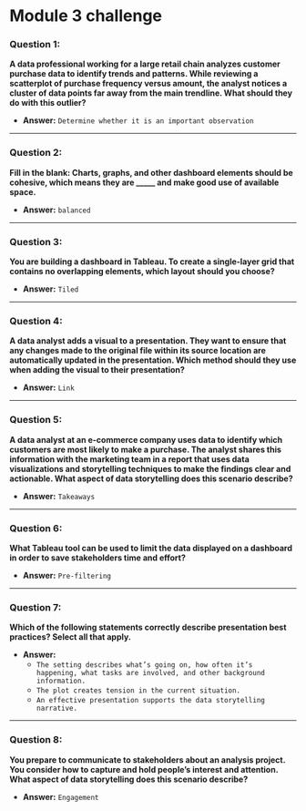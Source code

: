 # Module 3 challenge

### Question 1:
**A data professional working for a large retail chain analyzes customer purchase data to identify trends and patterns. While reviewing a scatterplot of purchase frequency versus amount, the analyst notices a cluster of data points far away from the main trendline. What should they do with this outlier?**

- **Answer:** `Determine whether it is an important observation`

---

### Question 2:
**Fill in the blank: Charts, graphs, and other dashboard elements should be cohesive, which means they are _____ and make good use of available space.**

- **Answer:** `balanced`

---

### Question 3:
**You are building a dashboard in Tableau. To create a single-layer grid that contains no overlapping elements, which layout should you choose?**

- **Answer:** `Tiled`

---

### Question 4:
**A data analyst adds a visual to a presentation. They want to ensure that any changes made to the original file within its source location are automatically updated in the presentation. Which method should they use when adding the visual to their presentation?**

- **Answer:** `Link`

---

### Question 5:
**A data analyst at an e-commerce company uses data to identify which customers are most likely to make a purchase. The analyst shares this information with the marketing team in a report that uses data visualizations and storytelling techniques to make the findings clear and actionable. What aspect of data storytelling does this scenario describe?**

- **Answer:** `Takeaways`

---

### Question 6:
**What Tableau tool can be used to limit the data displayed on a dashboard in order to save stakeholders time and effort?**

- **Answer:** `Pre-filtering`

---

### Question 7:
**Which of the following statements correctly describe presentation best practices? Select all that apply.**

- **Answer:**
  - `The setting describes what’s going on, how often it’s happening, what tasks are involved, and other background information.`
  - `The plot creates tension in the current situation.`
  - `An effective presentation supports the data storytelling narrative.`

---

### Question 8:
**You prepare to communicate to stakeholders about an analysis project. You consider how to capture and hold people’s interest and attention. What aspect of data storytelling does this scenario describe?**

- **Answer:** `Engagement`
